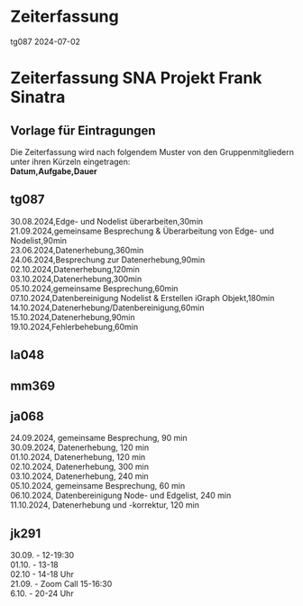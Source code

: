Zeiterfassung
================
tg087
2024-07-02

# Zeiterfassung SNA Projekt Frank Sinatra

## Vorlage für Eintragungen 

Die Zeiterfassung wird nach folgendem Muster von den Gruppenmitgliedern
unter ihren Kürzeln eingetragen:<br> 
**Datum,Aufgabe,Dauer**

## tg087
30.08.2024,Edge- und Nodelist überarbeiten,30min  
21.09.2024,gemeinsame Besprechung & Überarbeitung von Edge- und Nodelist,90min  
23.06.2024,Datenerhebung,360min  
24.06.2024,Besprechung zur Datenerhebung,90min  
02.10.2024,Datenerhebung,120min  
03.10.2024,Datenerhebung,300min  
05.10.2024,gemeinsame Besprechung,60min  
07.10.2024,Datenbereinigung Nodelist & Erstellen iGraph Objekt,180min  
14.10.2024,Datenerhebung/Datenbereinigung,60min
15.10.2024,Datenerhebung,90min  
19.10.2024,Fehlerbehebung,60min  


## la048

## mm369

## ja068

24.09.2024, gemeinsame Besprechung, 90 min  
30.09.2024, Datenerhebung, 120 min  
01.10.2024, Datenerhebung, 120 min  
02.10.2024, Datenerhebung, 300 min  
03.10.2024, Datenerhebung, 240 min  
05.10.2024, gemeinsame Besprechung, 60 min  
06.10.2024, Datenbereinigung Node- und Edgelist, 240 min  
11.10.2024, Datenerhebung und -korrektur, 120 min  

## jk291
30.09. - 12-19:30   
01.10. - 13-18  
02.10 - 14-18 Uhr  
21.09. - Zoom Call 15-16:30  
6.10. - 20-24 Uhr   

